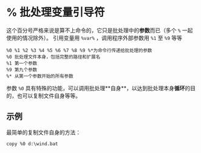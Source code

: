 # % 批处理变量引导符

这个百分号严格来说是算不上命令的，它只是批处理中的**参数**⽽已（多个 `%` ⼀起使⽤的情况除外）。 引⽤变量⽤ `%var%` ，调⽤程序外部参数⽤ `%1` ⾄ `%9` 等等

```batch
%0 %1 %2 %3 %4 %5 %6 %7 %8 %9 %*为命令⾏传递给批处理的参数 
%0 批处理⽂件本⾝，包括完整的路径和扩展名 
%1 第⼀个参数 
%9 第九个参数 
%* 从第⼀个参数开始的所有参数
```

参数 `%0` 具有特殊的功能，可以调⽤批处理**⾃⾝**，以达到批处理本⾝**循环**的⽬的，也可以复制⽂件⾃⾝等等。

## 示例

最简单的复制⽂件⾃⾝的⽅法：

```batch
copy %0 d:\wind.bat
```
